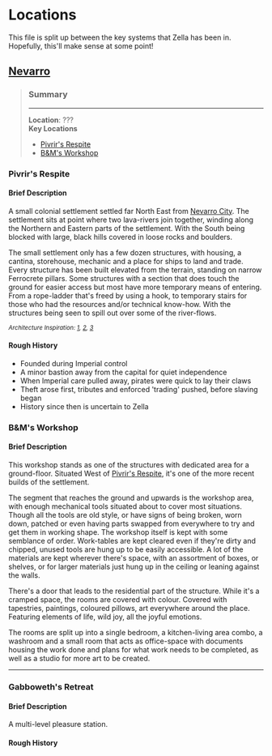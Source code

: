 # Locations

This file is split up between the key systems that Zella has been in. Hopefully, this'll make sense at some point!

## [Nevarro](https://starwars.fandom.com/wiki/Nevarro "Wookieepedia")

> ### Summary
>
> ---
> **Location**: ??? <br>
> **Key Locations** <br>
>
> - [Pivrir's Respite](#pivrirs-respite)
> - [B&M's Workshop](#bms-workshop)

### Pivrir's Respite

#### Brief Description <Pivrir>

A small colonial settlement settled far North East from [Nevarro City](https://starwars.fandom.com/wiki/Nevarro_City "Wookiepedia"). The settlement sits at point where two lava-rivers join together, winding along the Northern and Eastern parts of the settlement. With the South being blocked with large, black hills covered in loose rocks and boulders.

The small settlement only has a few dozen structures, with housing, a cantina, storehouse, mechanic and a place for ships to land and trade. Every structure has been built elevated from the terrain, standing on narrow Ferrocrete pillars. Some structures with a section that does touch the ground for easier access but most have more temporary means of entering. From a rope-ladder that's freed by using a hook, to temporary stairs for those who had the resources and/or technical know-how. With the structures being seen to spill out over some of the river-flows.

<sub>*Architecture Inspiration: [1](https://cdn.thespaces.com/wp-content/uploads/2018/10/Paris-property-utopie-marc-held-gif-yvette.jpg), [2](http://news.bbc.co.uk/nol/shared/spl/hi/pop_ups/06/africa_enl_1146054429/img/1.jpg), [3](https://www.houspect.com.au/nt/wp-content/uploads/sites/5/2015/08/bigstock-Fishing-Village-With-Wooden-Ho-389032831.jpg)*</sub>

#### Rough History <Pivrir>

- Founded during Imperial control
- A minor bastion away from the capital for quiet independence
- When Imperial care pulled away, pirates were quick to lay their claws
- Theft arose first, tributes and enforced 'trading' pushed, before slaving began
- History since then is uncertain to Zella

### B&M's Workshop

#### Brief Description <BM>

This workshop stands as one of the structures with dedicated area for a ground-floor. Situated West of [Pivrir's Respite](#pivrirs-respite), it's one of the more recent builds of the settlement.

The segment that reaches the ground and upwards is the workshop area, with enough mechanical tools situated about to cover most situations. Though all the tools are old style, or have signs of being broken, worn down, patched or even having parts swapped from everywhere to try and get them in working shape. The workshop itself is kept with some semblance of order. Work-tables are kept cleared even if they're dirty and chipped, unused tools are hung up to be easily accessible. A lot of the materials are kept wherever there's space, with an assortment of boxes, or shelves, or for larger materials just hung up in the ceiling or leaning against the walls.

There's a door that leads to the residential part of the structure. While it's a cramped space, the rooms are covered with colour. Covered with tapestries, paintings, coloured pillows, art everywhere around the place. Featuring elements of life, wild joy, all the joyful emotions.

The rooms are split up into a single bedroom, a kitchen-living area combo, a washroom and a small room that acts as office-space with documents housing the work done and plans for what work needs to be completed, as well as a studio for more art to be created.

---

### Gabboweth's Retreat

#### Brief Description <Gabboweth>

A multi-level pleasure station. 

#### Rough History <Gabboweth>


